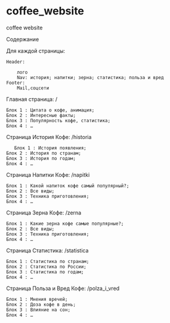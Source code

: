 # coffee_website
coffee website

Содержание

Для каждой страницы:

	Header:
 
		лого
		Nav: история; напитки; зерна; статистика; польза и вред 
	Footer:
		Mail,соцсети
		
Главная страница: /

	Блок 1 : Цитата о кофе, анимация;
	Блок 2 : Интересные факты;
	Блок 3 : Популярность кофе, статистика;
	Блок 4 : …
 
Страница История Кофе: /historia

       Блок 1 : История появления;
	Блок 2 : История по странам;
	Блок 3 : История по годам;
	Блок 4 : …
 
Страница Напитки Кофе: /napitki

	Блок 1 : Какой напиток кофе самый популярный?;
	Блок 2 : Все виды;
	Блок 3 : Техника приготовления;
	Блок 4 : …
Страница Зерна Кофе: /zerna

	Блок 1 : Какие зерна кофе самые популярные?;
	Блок 2 : Все виды;
	Блок 3 : Техника приготовления;
	Блок 4 : …
 
Страница Статистика: /statistica

	Блок 1 : Статистика по странам;
	Блок 2 : Статистика по России;
	Блок 3 : Статистика по годам;
	Блок 4 : …
 
Страница Польза и Вред Кофе: /polza_i_vred

	Блок 1 : Мнения вречей;
	Блок 2 : Доза кофе в день;
	Блок 3 : Влияние на сон;
	Блок 4 : …





	
	

	

